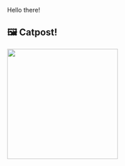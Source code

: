 Hello there!



## 🖼️ Catpost!

<sub>
    <img src="https://cdn2.thecatapi.com/images/6c5.gif" height="256">
</sub>

